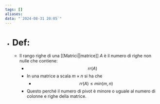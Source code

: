 ```yaml
---
tags: []
aliases: 
data: "`2024-08-31 20:05`"
---
```

- # Def:
	- Il rango righe di una [[Matrici||matrice]] _A_ è il numero di righe non nulle che contiene: 
		- $$rr(A)$$
		- In una matrice a scala $m\times n$ si ha che 
			- $$rr(A)\leq min(m,n)$$
		- Questo perché il numero di pivot è minore o uguale al numero di colonne e righe della matrice.